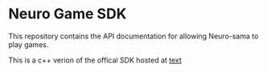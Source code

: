# Neuro Game SDK
This repository contains the API documentation for allowing Neuro-sama to play games.

This is a c++ verion of the offical SDK hosted at [text](https://github.com/VedalAI/neuro-game-sdk)